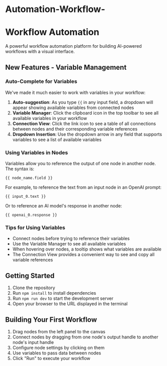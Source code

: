 # Automation-Workflow-

# Workflow Automation

A powerful workflow automation platform for building AI-powered workflows with a visual interface.

## New Features - Variable Management

### Auto-Complete for Variables

We've made it much easier to work with variables in your workflow:

1. **Auto-suggestion**: As you type `{{` in any input field, a dropdown will appear showing available variables from connected nodes
2. **Variable Manager**: Click the clipboard icon in the top toolbar to see all available variables in your workflow
3. **Connection View**: Click the link icon to see a table of all connections between nodes and their corresponding variable references
4. **Dropdown Insertion**: Use the dropdown arrow in any field that supports variables to see a list of available variables

### Using Variables in Nodes

Variables allow you to reference the output of one node in another node. The syntax is:

```
{{ node_name.field }}
```

For example, to reference the text from an input node in an OpenAI prompt:

```
{{ input_0.text }}
```

Or to reference an AI model's response in another node:

```
{{ openai_0.response }}
```

### Tips for Using Variables

- Connect nodes before trying to reference their variables
- Use the Variable Manager to see all available variables
- When hovering over nodes, a tooltip shows what variables are available
- The Connection View provides a convenient way to see and copy all variable references

## Getting Started

1. Clone the repository
2. Run `npm install` to install dependencies
3. Run `npm run dev` to start the development server
4. Open your browser to the URL displayed in the terminal

## Building Your First Workflow

1. Drag nodes from the left panel to the canvas
2. Connect nodes by dragging from one node's output handle to another node's input handle
3. Configure node settings by clicking on them
4. Use variables to pass data between nodes
5. Click "Run" to execute your workflow